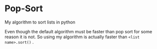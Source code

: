 # Pop-Sort
My algorithm to sort lists in python

 Even though the default algorithm must be faster than pop sort for some reason it is not. So using my algorithm is actually faster than ```<list name>.sort()``` . 
